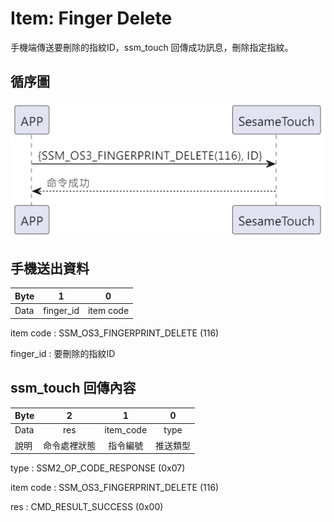 # Item: Finger Delete

手機端傳送要刪除的指紋ID，ssm_touch 回傳成功訊息，刪除指定指紋。

## 循序圖

<p align="left" >
  <img src="../src/finger_delete/finger_delete.png" alt="" title="">
</p>

## 手機送出資料

| Byte |     1     |     0     |
|------|:---------:|:---------:|
| Data | finger_id | item code |

item code : SSM_OS3_FINGERPRINT_DELETE (116)

finger_id : 要刪除的指紋ID

## ssm_touch 回傳內容

| Byte |   2    |     1     |  0   |
|------|:------:|:---------:|:----:|
| Data |  res   | item_code | type |
| 說明   | 命令處裡狀態 |   指令編號    | 推送類型 |

type : SSM2_OP_CODE_RESPONSE (0x07)

item code : SSM_OS3_FINGERPRINT_DELETE (116)

res : CMD_RESULT_SUCCESS (0x00)

